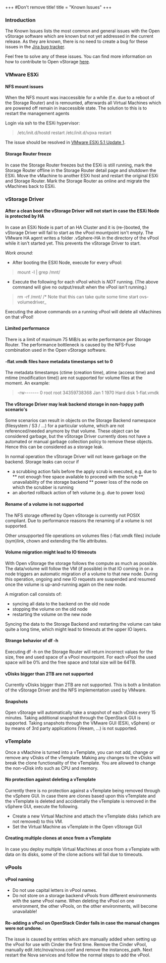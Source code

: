+++
#Don't remove title!
title = "Known Issues"
+++


 
### Introduction 
The Known Issues lists the most common and general issues with the Open vStorage software which are known but not yet addressed in the current release. As they are known, there is no need to create a bug for these issues in the [Jira bug tracker](https://bitbucket.org/openvstorage/openvstorage/issues?status=new&status=open).

Feel free to solve any of these issues. You can find more information on how to contribute to Open vStorage [here](./contribute).

### VMware ESXi
#### NFS mount issues
When the NFS mount was inaccessible for a while (f.e. due to a reboot of the Storage Router) and is remounted, afterwards all Virtual Machines which are powered off remain in inaccessible state. The solution to this is to restart the management agents

Login via ssh to the ESXi hypervisor:

> /etc/init.d/hostd restart
> /etc/init.d/vpxa restart


The issue should be resolved in [VMware ESXi 5.1 Update 1](https://www.vmware.com/support/vsphere5/doc/vsphere-esxi-51u1-release-notes.html).

#### Storage Router freeze
In case the Storage Router freezes but the ESXi is still running, mark the Storage Router offline in the Storage Router detail page and shutdown the ESXi. Move the vMachine to another ESXi host and restart the original ESXi and Storage Router. Mark the Storage Router as online and migrate the vMachines back to ESXi.


### vStorage Driver
#### After a clean boot the vStorage Driver will not start in case the ESXi Node is protected by HA
In case an ESXi Node is part of an HA Cluster and it is (re-)booted, the vStorage Driver will fail to start as the vPool mountpoint isn't empty. The  VMware HA agent writes a folder .vSphere-HA in the directory of the vPool while it isn't started yet. This prevents the vStorage Driver to  start.

*Work around:*
* After booting the ESXI Node, execute for every vPool:
> mount -l | grep /mnt/<name of the vPool>

* Execute the following for each vPool which is *NOT* running. (The above command will give no output/result when the vPool isn't running.)
> rm -rf /mnt/<name of the vPool> /* Note that this can take quite some time
> start ovs-volumedriver_<name of the vPool>

Executing the above commands on a running vPool will delete all vMachines on that vPool!

#### Limited performance
There is a limit of maximum 75 MiB/s as write performance per Storage Router. The performance bottleneck is caused by the NFS-Fuse combination used in the Open vStorage software.

#### -flat.vmdk files have metadata timestamps set to 0
The metadata timestamps (ctime (creation time), atime (access time) and mtime (modification time)) are not supported for volume files at the moment. An example:
> -rw------- 0 root root 34359738368 Jan  1  1970 Hard disk 1-flat.vmdk


#### The vStorage Driver may leak backend storage in non-happy path scenario's
Some scenarios can result in objects on the Storage Backend namespace (filesystem / S3 / ...) for a particular volume, which are not referenced/needed anymore by that volume. These object can be considered garbage, but the vStorage Driver currently does not have a automated or manual garbage collection policy to remove these objects. Hence this can be considered as a storage leak.

In normal operation the vStorage Driver will not leave garbage on the backend. Storage leaks can occur if
* a scrubbing action fails before the apply scrub is executed, e.g. due to 
** not enough free space available to proceed with the scrub
** unavailability of the storage backend
** power loss of the node on which the scrubber is running
* an aborted rollback action of teh volume (e.g. due to power loss)

#### Rename of a volume is not supported
The NFS storage offered by Open vStorage is currently not POSIX compliant. Due to performance reasons the renaming of a volume is not supported.

Other unsupported file operations on volumes files (-flat.vmdk files) include (sym)link, chown and extending the file attributes.

#### Volume migration might lead to IO timeouts
With Open vStorage the storage follows the compute as much as possible. The data/volume will follow the VM (if possible) in that IO coming in on a node triggers an automatic migration of a volume to that new node. During this operation, ongoing and new IO requests are suspended and resumed once the volume is up-and-running again on the new node.

A migration call consists of:
* syncing all data to the backend on the old node
* stopping the volume on the old node
* restarting the volume on the new node

Syncing the data to the Storage Backend and restarting the volume can take quite a long time, which might lead to timeouts at the upper IO layers.

#### Strange behavior of df -h
Executing df -h on the Storage Router will return incorrect values for the size, free and used space of a vPool mountpoint. For each vPool the used space will be 0% and the free space and total size will be 64TB.

#### vDisks bigger than 2TB are not supported
Currently vDisks bigger than 2TB are not supported. This is both a limitation of the vStorage Driver and the NFS implementation used by VMware.

#### Snapshots
Open vStorage will automatically take a snapshot of each vDisks every 15 minutes. Taking additional snapshot through the OpenStack GUI is supported. Taking snapshots through the VMware GUI (ESXi, vSphere) or by means of 3rd party applications (Veeam, ...) is not supported.

### vTemplate
Once a vMachine is turned into a vTemplate, you can not add, change or remove any vDisks of the vTemplate. Making any changes to the vDisks will break the clone functionality of the vTemplate. You are allowed to change the non-vDisk info such as CPU and memory.

#### No protection against deleting a vTemplate
Currently there is no protection against a vTemplate being removed through the vSphere GUI. In case there are clones based upon this vTemplate and the vTemplate is deleted and accidentally the vTemplate is removed in the vSphere GUI, execute the following.
* Create a new Virtual Machine and attach the vTemplate disks (which are not removed) to this VM.
* Set the Virtual Machine as vTemplate in the Open vStorage GUI

#### Creating multiple clones at once from a vTemplate
In case you deploy multiple Virtual Machines at once from a vTemplate with data on its disks, some of the clone actions will fail due to timeouts.

### vPools

#### vPool naming
* Do not use capital letters in vPool names.
* Do not store on a storage backend vPools from different environments with the same vPool name. When deleting the vPool on one environment, the other vPools, on the other environments, will become unavailable!

#### Re-adding a vPool on OpenStack Cinder fails in case the manual changes were not undone.
The issue is caused by entries which are manually added when setting up the vPool for use with Cinder the first time. Remove the Cinder vPool, manually edit /etc/nova/nova.conf and remove the instances_path. Next restart the Nova services and follow the normal steps to add the vPool.